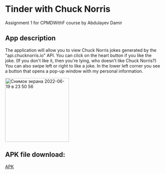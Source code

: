 # Tinder with Chuck Norris

Assignment 1 for CPMDWithF course by Abdulayev Damir

## App description

The application will allow you to view Chuck Norris jokes generated by the "api.chucknorris.io" API. You can click on the heart button if you like the joke. (If you don't like it, then you're lying, who doesn't like Chuck Norris?) You can also swipe left or right to like a joke. In the lower left corner you see a button that opens a pop-up window with my personal information.

<img width="207" alt="Снимок экрана 2022-06-19 в 23 50 56" src="https://user-images.githubusercontent.com/70011787/174499928-e0b54329-8323-4201-9925-6ca48a477af5.png">


## APK file download:

[APK](https://drive.google.com/drive/folders/12VxyHnZKbtO7i6r6EWXCznN1r3YZvt1r?usp=sharing)
